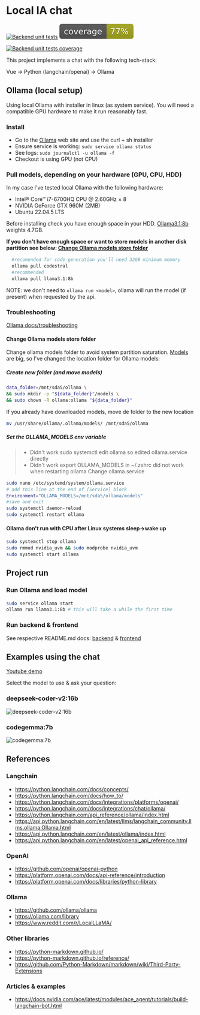 # Local IA chat

[![Backend unit tests](https://github.com/davidgfolch/OpenAI-local-ollama-chat/actions/workflows/backend-tests.yml/badge.svg)](https://github.com/davidgfolch/OpenAI-local-ollama-chat/actions/workflows/backend-tests.yml)
[![Backend unit tests coverage](README.md_images/coverage.svg)](https://github.com/davidgfolch/OpenAI-local-ollama-chat/actions/workflows/backend-tests.yml)

[![Backend unit tests coverage](https://github.com/davidgfolch/OpenAI-local-ollama-chat/artifacts/latest)](https://github.com/davidgfolch/OpenAI-local-ollama-chat/actions/workflows/backend-tests.yml)

This project implements a chat with the following tech-stack:

Vue -> Python (langchain/openai) -> Ollama

## Ollama (local setup)

Using local Ollama with installer in linux (as system service).
You will need a compatible GPU hardware to make it run reasonably fast.

### Install

- Go to the [Ollama](https://ollama.com/download) web site and use the curl + sh installer
- Ensure service is working: `sudo service ollama status`
- See logs: `sudo journalctl -u ollama -f`
- Checkout is using GPU (not CPU)

### Pull models, depending on your hardware (GPU, CPU, HDD)

In my case I've tested local Ollama with the following hardware:

- Intel® Core™ i7-6700HQ CPU @ 2.60GHz × 8
- NVIDIA GeForce GTX 960M (2MB)
- Ubuntu 22.04.5 LTS

Before installing check you have enough space in your HDD.  [Ollama3.1:8b](https://ollama.com/library/llama3.1) weights 4.7GB.

**If you don't have enough space or want to store models in another disk partition see below: [Change Ollama models store folder](#change-ollama-models-store-folder)**

```bash
  #recomended for code generation you'll need 32GB minimum memory
  ollama pull codestral
  #recommended
  ollama pull llama3.1:8b
```

NOTE: we don't need to `ollama run <model>`, ollama will run the model (if present) when requested by the api.

### Troubleshooting

[Ollama docs/troubleshooting](https://github.com/ollama/ollama/blob/main/docs/troubleshooting.md)

#### Change Ollama models store folder

Change ollama models folder to avoid system partition saturation.
[Models](https://ollama.com/library?sort=popular) are big, so I've changed the location folder for Ollama models:

##### Create new folder (and move models)

```bash
data_folder=/mnt/sda5/ollama \
&& sudo mkdir -p "${data_folder}"/models \
&& sudo chown -R ollama:ollama "${data_folder}"
```

If you already have downloaded models, move de folder to the new location

```bash
mv /usr/share/ollama/.ollama/models/ /mnt/sda5/ollama
```

##### Set the OLLAMA_MODELS env variable

> - Didn't work sudo systemctl edit ollama so edited ollama.service directly
> - Didn't work export OLLAMA_MODELS in ~/.zshrc did not work when restarting ollama
Change ollama.service

```bash
sudo nano /etc/systemd/system/ollama.service
# add this line at the end of [Service] block
Environment="OLLAMA_MODELS=/mnt/sda5/ollama/models"
#save and exit
sudo systemctl daemon-reload
sudo systemctl restart ollama
```

#### Ollama don't run with CPU after Linux systems sleep->wake up

```bash
sudo systemctl stop ollama
sudo rmmod nvidia_uvm && sudo modprobe nvidia_uvm
sudo systemctl start ollama
```

## Project run

### Run Ollama and load model

```bash
sudo service ollama start
ollama run llama3.1:8b # this will take a while the first time
```

### Run backend & frontend

See respective README.md docs: [backend](backend/README.md) & [frontend](frontend/README.md)

## Examples using the chat

[Youtube demo](https://youtu.be/EkgyaqOtIxg)

Select the model to use & ask your question:

### deepseek-coder-v2:16b

![deepseek-coder-v2:16b](deepseek-coder-v2_16b.png)

### codegemma:7b

![codegemma:7b](codegemma_7b.png)

## References

### Langchain

- <https://python.langchain.com/docs/concepts/>
- <https://python.langchain.com/docs/how_to/>
- <https://python.langchain.com/docs/integrations/platforms/openai/>
- <https://python.langchain.com/docs/integrations/chat/ollama/>
- <https://python.langchain.com/api_reference/ollama/index.html>
- <https://api.python.langchain.com/en/latest/llms/langchain_community.llms.ollama.Ollama.html>
- <https://api.python.langchain.com/en/latest/ollama/index.html>
- <https://api.python.langchain.com/en/latest/openai_api_reference.html>

### OpenAI

- <https://github.com/openai/openai-python>
- <https://platform.openai.com/docs/api-reference/introduction>
- <https://platform.openai.com/docs/libraries/python-library>

### Ollama

- <https://github.com/ollama/ollama>
- <https://ollama.com/library>
- <https://www.reddit.com/r/LocalLLaMA/>

### Other libraries

- <https://python-markdown.github.io/>
- <https://python-markdown.github.io/reference/>
- <https://github.com/Python-Markdown/markdown/wiki/Third-Party-Extensions>

### Articles & examples

- <https://docs.nvidia.com/ace/latest/modules/ace_agent/tutorials/build-langchain-bot.html>

